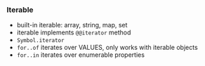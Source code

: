 
### Iterable

- built-in iterable: array, string, map, set
- iterable implements `@@iterator` method
- `Symbol.iterator`
- `for..of` iterates over VALUES, only works with iterable objects
- `for..in` iterates over enumerable properties
